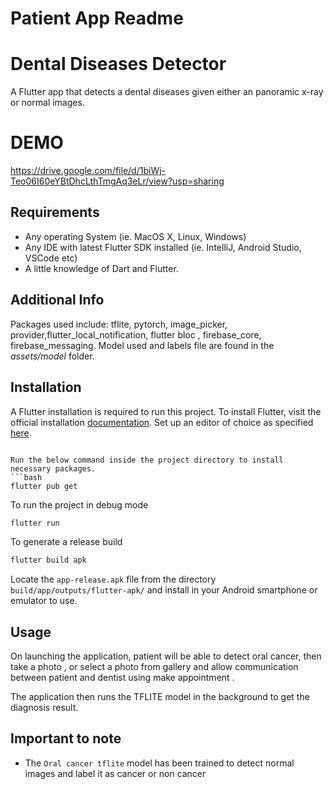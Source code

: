 # Patient App Readme
# Dental Diseases Detector
A Flutter app that detects a dental diseases given either an panoramic x-ray or normal images.
# DEMO
https://drive.google.com/file/d/1biWj-Teo06I60eYBtDhcLthTmgAq3eLr/view?usp=sharing

## Requirements
- Any operating System (ie. MacOS X, Linux, Windows)
- Any IDE with latest Flutter SDK installed (ie. IntelliJ, Android Studio, VSCode etc)
- A little knowledge of Dart and Flutter.

## Additional Info
Packages used include: tflite, pytorch, image_picker, provider,flutter_local_notification, flutter bloc , firebase_core, firebase_messaging.
Model used and labels file are found in the <i>assets/model</i> folder. 

## Installation
A Flutter installation is required to run this project.
To install Flutter, visit the official installation [documentation](https://docs.flutter.dev/get-started/install).
Set up an editor of choice as specified [here](https://docs.flutter.dev/get-started/editor).

```

Run the below command inside the project directory to install necessary packages.
```bash
flutter pub get
```
To run the project in debug mode 
```bash
flutter run
```
To generate a release build
```bash
flutter build apk
```
Locate the `app-release.apk` file from the directory `build/app/outputs/flutter-apk/` and install in your Android smartphone or emulator to use.

## Usage

On launching the application, patient will be able to detect oral cancer, then take a photo , or select a photo from  gallery and allow communication between patient and dentist using make appointment .

The application then runs the TFLITE model in the background to get the diagnosis result.


## Important to note

- The `Oral cancer tflite` model has been trained to detect normal images and label it as cancer or non cancer
 
  
    
